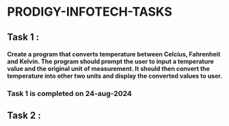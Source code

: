 # PRODIGY-INFOTECH-TASKS

## Task 1 :
#### Create a program that converts temperature between Celcius, Fahrenheit and Kelvin. The program should prompt the user to input a temperature value and the original unit of measurement. It should then convert the temperature into other two units and display the converted values to user.

### Task 1 is completed on 24-aug-2024


## Task 2 :
####

